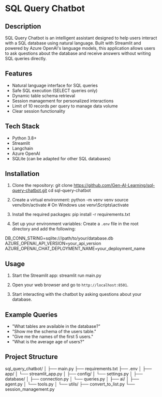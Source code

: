 # SQL Query Chatbot

## Description

SQL Query Chatbot is an intelligent assistant designed to help users interact with a SQL database using natural language. Built with Streamlit and powered by Azure OpenAI's language models, this application allows users to ask questions about the database and receive answers without writing SQL queries directly.

## Features

- Natural language interface for SQL queries
- Safe SQL execution (SELECT queries only)
- Dynamic table schema retrieval
- Session management for personalized interactions
- Limit of 10 records per query to manage data volume
- Clear session functionality

## Tech Stack

- Python 3.8+
- Streamlit
- Langchain
- Azure OpenAI
- SQLite (can be adapted for other SQL databases)

## Installation

1. Clone the repository:
   git clone https://github.com/Gen-AI-Learning/sql-query-chatbot.git
   cd sql-query-chatbot

2. Create a virtual environment:
   python -m venv venv
   source venv/bin/activate # On Windows use venv\Scripts\activate

3. Install the required packages:
   pip install -r requirements.txt

4. Set up your environment variables:
   Create a `.env` file in the root directory and add the following:

DB_CONN_STRING=sqlite:///path/to/your/database.db
AZURE_OPENAI_API_VERSION=your_api_version
AZURE_OPENAI_CHAT_DEPLOYMENT_NAME=your_deployment_name

## Usage

1. Start the Streamlit app:
   streamlit run main.py

2. Open your web browser and go to `http://localhost:8501`.

3. Start interacting with the chatbot by asking questions about your database.

## Example Queries

- "What tables are available in the database?"
- "Show me the schema of the users table."
- "Give me the names of the first 5 users."
- "What is the average age of users?"

## Project Structure

sql_query_chatbot/
│
├── main.py
├── requirements.txt
├── .env
│
├── app/
│ └── streamlit_app.py
│
├── config/
│ └── settings.py
│
├── database/
│ ├── connection.py
│ └── queries.py
│
├── ai/
│ ├── agent.py
│ └── tools.py
│
└── utils/
├── convert_to_list.py
└── session_management.py
